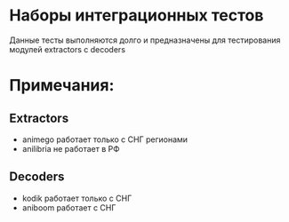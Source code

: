 # Наборы интеграционных тестов

Данные тесты выполняются долго и предназначены для тестирования модулей extractors с decoders

# Примечания:
## Extractors
* animego работает только с СНГ регионами
* anilibria не работает в РФ
## Decoders
* kodik работает только с СНГ
* aniboom работает с СНГ